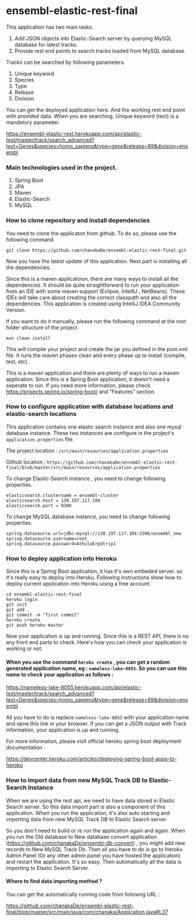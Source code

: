 # ensembl-elastic-rest-final

This application has two main tasks.

1. Add JSON objects into Elastic-Search server by querying MySQL database for latest tracks.
2. Provide rest end points to search tracks loaded from MySQL database.

Tracks can be searched by following parameters.

1. Unique keyword
2. Species
3. Type
4. Release
5. Division

You can get the deployed application here. And the working rest end point with provided data. When you are searching,
Unique keyword (text) is a mandetory parameter.

https://ensembl-elastic-rest.herokuapp.com/api/elastic-test/master/track/search_advanced?text=Genes&species=homo_sapiens&type=gene&release=89&division=ensembl

### Main technologies used in the project.

1. Spring Boot
2. JPA
3. Maven
4. Elastic-Search
5. MySQL

### How to clone repository and install dependencies

You need to clone the applicaton from github. To do so, please use the following command.
```
git clone https://github.com/chanakaDe/ensembl-elastic-rest-final.git
```
Now you have the latest update of this application. Next part is installing all the dependencies.

Since this is a maven applicatoion, there are many ways to install all the dependencies.
It should be quite straightforward to run your application from an IDE with some maven support (Eclipse, IntellIJ , NetBeans). These IDEs will take care about creating the correct classpath and also all the dependencies. This application is created using IntelliJ IDEA Community Version.

If you want to do it manually, please run the following command at the root folder structure of the project.
```
mvn clean install
```
This will compile your project and create the jar you defined in the pom.xml file. It runs the maven phases clean and every phase up to install (compile, test, etc).

This is a maven application and there are plenty of ways to run a maven application. Since this is a Spring Boot application, it doesn't need a seperate to run. If you need more information, please check https://projects.spring.io/spring-boot/ and "Features" section.

### How to configure application with database locations and elastic-search locations

This application contains one elastic search instance and also one mysql database instance. These two instances are configure in the project's `application.properties` file.

The project location : `/src/main/resources/application.properties`

Github location : `https://github.com/chanakaDe/ensembl-elastic-rest-final/blob/master/src/main/resources/application.properties`

To change Elastic-Search instance , you need to change following properties.
```
elasticsearch.clustername = ensembl-cluster
elasticsearch.host = 138.197.117.104
elasticsearch.port = 9300
```

To change MySQL database instance, you need to change following properties.
```
spring.datasource.url=jdbc:mysql://138.197.117.104:3306/ensembl_new
spring.datasource.username=root
spring.datasource.password=AthulaErpUtrip1
```

### How to deploy application into Heroku

Since this is a Spring Boot application, it has it's own embeded server. so it's really easy to deploy into Heroku.
Following instructions show how to deploy current application into Heroku uisng a free account.

```
cd ensembl-elastic-rest-final
heroku login
git init
git add .
git commit -m "first commit"
heroku create
git push heroku master
```

Now your application is up and running. Since this is a REST API, there is no any front end parts to check.
Here's how you can check your application is working or not.

#### When you use the command `heroku create` , you can get a random generated application name, eg : `nameless-lake-8055`. So you can use this name to check your application as follows : 

https://nameless-lake-8055.herokuapp.com/api/elastic-test/master/track/search_advanced?text=Genes&species=homo_sapiens&type=gene&release=89&division=ensembl

All you have to do is replace `nameless-lake-8055` with your application name and opne this link in your browser. If you can get a JSON output with Track information, your application is up and running.

For more information, please visit official heroku spring boot deployment documentation : 

https://devcenter.heroku.com/articles/deploying-spring-boot-apps-to-heroku

### How to import data from new MySQL Track DB to Elastic-Search Instance

When we are using the rest api, we need to have data stored in Elastic Search server. So this data import part is also a component of this application. When you run the application, it's also auto starting and importing data from new MySQL Track DB to Elastic Search server.

So you don't need to build or re run the application again and again.
When you run the Old database to New database convert application (https://github.com/chanakaDe/ensembl-db-convert) , you might add new records to New MySQL Track Db. Then all you have to do is go to Heroku Admin Panel (Or any other admin panel you have hosted the application) and restart the application. It's so easy. Then automatically all the data is importing to Elastic Search Server.

#### Where to find data importing method ?

You can get the automatically running code from followng URL :

https://github.com/chanakaDe/ensembl-elastic-rest-final/blob/master/src/main/java/com/chanaka/Application.java#L37
